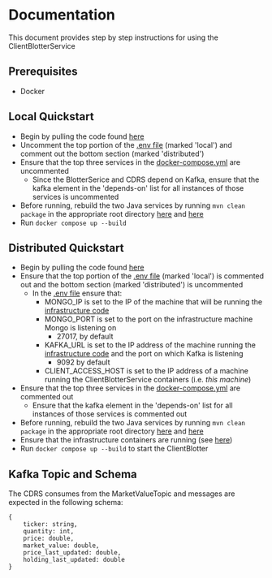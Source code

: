 # Documentation
This document provides step by step instructions for using the ClientBlotterService
## Prerequisites
- Docker
## Local Quickstart
- Begin by pulling the code found [here](../services/T1Deploy/)
- Uncomment the top portion of the [.env file](../services/T1Deploy/.env) (marked 'local') and comment out the bottom section (marked 'distributed')
- Ensure that the top three services in the [docker-compose.yml](../services/T1Deploy/docker-compose.yml) are uncommented
    - Since the BlotterSerice and CDRS depend on Kafka, ensure that the kafka element in the 'depends-on' list for all instances of those services is uncommented
- Before running, rebuild the two Java services by running `mvn clean package` in the appropriate root directory [here](../services/T1Deploy/ClientDataRoutingService/) and [here](../services/T1Deploy/HazelCast/)
- Run `docker compose up --build`

## Distributed Quickstart
- Begin by pulling the code found [here](../services/T1Deploy/)
- Ensure that the top portion of the [.env file](../services/T1Deploy/.env) (marked 'local') is commented out and the bottom section (marked 'distributed') is uncommented
    - In the [.env file](../services/T1Deploy/.env) ensure that:
        - MONGO_IP is set to the IP of the machine that will be running the [infrastructure code](../services/InfrastructureDeploy/)
        - MONGO_PORT is set to the port on the infrastructure machine Mongo is listening on
            - 27017, by default
        - KAFKA_URL is set to the IP address of the machine running the [infrastructure code](../services/InfrastructureDeploy/) and the port on which Kafka is listening
            - 9092 by default
        - CLIENT_ACCESS_HOST is set to the IP address of a machine running the ClientBlotterService containers (i.e. _this machine_)
- Ensure that the top three services in the [docker-compose.yml](../services/T1Deploy/docker-compose.yml) are commented out
    - Ensure that the kafka element in the 'depends-on' list for all instances of those services is commented out
- Before running, rebuild the two Java services by running `mvn clean package` in the appropriate root directory [here](../services/T1Deploy/ClientDataRoutingService/) and [here](../services/T1Deploy/HazelCast/)
- Ensure that the infrastructure containers are running (see [here](../services/InfrastructureDeploy/))
- Run `docker compose up --build` to start the ClientBlotter


## Kafka Topic and Schema
The CDRS consumes from the MarketValueTopic and messages are expected in the following schema:
```
{
    ticker: string,
    quantity: int,
    price: double,
    market_value: double,
    price_last_updated: double,
    holding_last_updated: double
}
```
